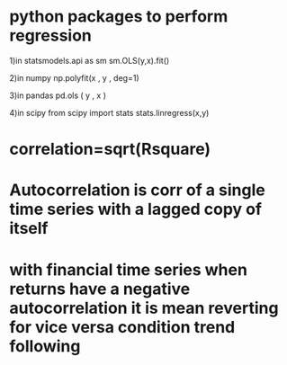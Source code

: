 #  python packages to perform regression 

1)in statsmodels.api as sm
sm.OLS(y,x).fit()

2)in numpy 
np.polyfit(x , y ,   deg=1)

3)in pandas 
pd.ols ( y ,  x )

4)in scipy
from scipy import stats 
stats.linregress(x,y)


# correlation=sqrt(Rsquare)
# Autocorrelation is corr of a single time series with a lagged copy of itself
# with financial time series when returns have a negative autocorrelation it is mean reverting for vice versa condition trend following

